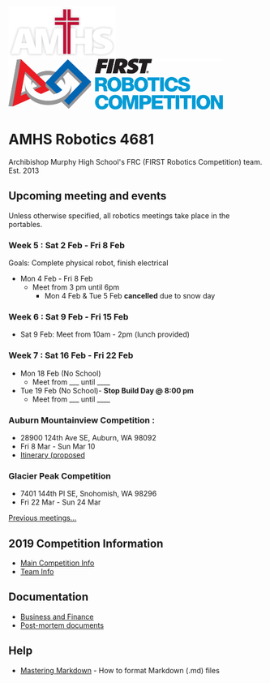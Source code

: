 ﻿
![AMHS Logo](img/amhs-logo-white-100.png) ![FRC Logo](img/frc-logo-100.png)

# AMHS Robotics 4681
Archibishop Murphy High School's FRC (FIRST Robotics Competition) team.  
Est. 2013

## Upcoming meeting and events

Unless otherwise specified, all robotics meetings take place in the portables.


### Week 5 : Sat 2 Feb - Fri 8 Feb
Goals: Complete physical robot, finish electrical
* Mon 4 Feb - Fri 8 Feb
  * Meet from 3 pm until 6pm
    * Mon 4 Feb & Tue 5 Feb **cancelled** due to snow day

### Week 6 : Sat 9 Feb - Fri 15 Feb
* Sat 9 Feb:
  Meet from 10am - 2pm (lunch provided)

### Week 7 : Sat 16 Feb - Fri 22 Feb
* Mon 18 Feb (No School)
    * Meet from ___ until ____
* Tue 19 Feb (No School)- **Stop Build Day @ 8:00 pm**
    * Meet from ___ until ____

### Auburn Mountainview Competition : 
* 28900 124th Ave SE, Auburn, WA 98092
* Fri 8 Mar - Sun Mar 10
* [Itinerary (proposed](docs/2019/itinerary_AuburnMtView.md)
    
### Glacier Peak Competition
* 7401 144th Pl SE, Snohomish, WA 98296
* Fri 22 Mar - Sun 24 Mar
    

[Previous meetings...](docs/2019/meetingshistory.md)

## 2019 Competition Information

* [Main Competition Info](docs/2019/)
* [Team Info](docs/2019/teams.md)

## Documentation

* [Business and Finance](docs/2019/business-team.md)
* [Post-mortem documents](docs/post-mortem.md)

## Help

* [Mastering Markdown](https://guides.github.com/features/mastering-markdown/) - How to format Markdown (.md) files
